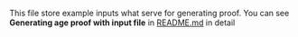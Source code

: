 This file store example inputs what serve for generating proof.
You can see **Generating age proof with input file** in [README.md](https://github.com/BkCrypt0/BkCrypt0-Circuit/blob/main/README.md) in detail
